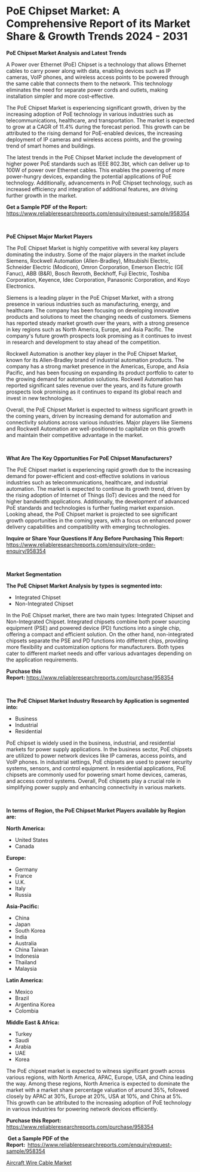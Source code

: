 <p><h1>PoE Chipset Market: A Comprehensive Report of its Market Share & Growth Trends 2024 - 2031</h1></p><p><strong>PoE Chipset Market Analysis and Latest Trends</strong></p>
<p><p>A Power over Ethernet (PoE) Chipset is a technology that allows Ethernet cables to carry power along with data, enabling devices such as IP cameras, VoIP phones, and wireless access points to be powered through the same cable that connects them to the network. This technology eliminates the need for separate power cords and outlets, making installation simpler and more cost-effective.</p><p>The PoE Chipset Market is experiencing significant growth, driven by the increasing adoption of PoE technology in various industries such as telecommunications, healthcare, and transportation. The market is expected to grow at a CAGR of 11.4% during the forecast period. This growth can be attributed to the rising demand for PoE-enabled devices, the increasing deployment of IP cameras and wireless access points, and the growing trend of smart homes and buildings.</p><p>The latest trends in the PoE Chipset Market include the development of higher power PoE standards such as IEEE 802.3bt, which can deliver up to 100W of power over Ethernet cables. This enables the powering of more power-hungry devices, expanding the potential applications of PoE technology. Additionally, advancements in PoE Chipset technology, such as increased efficiency and integration of additional features, are driving further growth in the market.</p></p>
<p><strong>Get a Sample PDF of the Report:&nbsp;</strong> <a href="https://www.reliableresearchreports.com/enquiry/request-sample/958354">https://www.reliableresearchreports.com/enquiry/request-sample/958354</a></p>
<p>&nbsp;</p>
<p><strong>PoE Chipset Major Market Players</strong></p>
<p><p>The PoE Chipset Market is highly competitive with several key players dominating the industry. Some of the major players in the market include Siemens, Rockwell Automation (Allen-Bradley), Mitsubishi Electric, Schneider Electric (Modicon), Omron Corporation, Emerson Electric (GE Fanuc), ABB (B&R), Bosch Rexroth, Beckhoff, Fuji Electric, Toshiba Corporation, Keyence, Idec Corporation, Panasonic Corporation, and Koyo Electronics.</p><p>Siemens is a leading player in the PoE Chipset Market, with a strong presence in various industries such as manufacturing, energy, and healthcare. The company has been focusing on developing innovative products and solutions to meet the changing needs of customers. Siemens has reported steady market growth over the years, with a strong presence in key regions such as North America, Europe, and Asia Pacific. The company's future growth prospects look promising as it continues to invest in research and development to stay ahead of the competition.</p><p>Rockwell Automation is another key player in the PoE Chipset Market, known for its Allen-Bradley brand of industrial automation products. The company has a strong market presence in the Americas, Europe, and Asia Pacific, and has been focusing on expanding its product portfolio to cater to the growing demand for automation solutions. Rockwell Automation has reported significant sales revenue over the years, and its future growth prospects look promising as it continues to expand its global reach and invest in new technologies.</p><p>Overall, the PoE Chipset Market is expected to witness significant growth in the coming years, driven by increasing demand for automation and connectivity solutions across various industries. Major players like Siemens and Rockwell Automation are well-positioned to capitalize on this growth and maintain their competitive advantage in the market.</p></p>
<p>&nbsp;</p>
<p><strong>What Are The Key Opportunities For PoE Chipset Manufacturers?</strong></p>
<p><p>The PoE Chipset market is experiencing rapid growth due to the increasing demand for power-efficient and cost-effective solutions in various industries such as telecommunications, healthcare, and industrial automation. The market is expected to continue its growth trend, driven by the rising adoption of Internet of Things (IoT) devices and the need for higher bandwidth applications. Additionally, the development of advanced PoE standards and technologies is further fueling market expansion. Looking ahead, the PoE Chipset market is projected to see significant growth opportunities in the coming years, with a focus on enhanced power delivery capabilities and compatibility with emerging technologies.</p></p>
<p><strong>Inquire or Share Your Questions If Any Before Purchasing This Report:</strong> <a href="https://www.reliableresearchreports.com/enquiry/pre-order-enquiry/958354">https://www.reliableresearchreports.com/enquiry/pre-order-enquiry/958354</a></p>
<p>&nbsp;</p>
<p><strong>Market Segmentation</strong></p>
<p><strong>The PoE Chipset Market Analysis by types is segmented into:</strong></p>
<p><ul><li>Integrated Chipset</li><li>Non-Integrated Chipset</li></ul></p>
<p><p>In the PoE Chipset market, there are two main types: Integrated Chipset and Non-Integrated Chipset. Integrated chipsets combine both power sourcing equipment (PSE) and powered device (PD) functions into a single chip, offering a compact and efficient solution. On the other hand, non-integrated chipsets separate the PSE and PD functions into different chips, providing more flexibility and customization options for manufacturers. Both types cater to different market needs and offer various advantages depending on the application requirements.</p></p>
<p><strong>Purchase this Report:&nbsp;</strong><a href="https://www.reliableresearchreports.com/purchase/958354">https://www.reliableresearchreports.com/purchase/958354</a></p>
<p>&nbsp;</p>
<p><strong>The PoE Chipset Market Industry Research by Application is segmented into:</strong></p>
<p><ul><li>Business</li><li>Industrial</li><li>Residential</li></ul></p>
<p><p>PoE chipset is widely used in the business, industrial, and residential markets for power supply applications. In the business sector, PoE chipsets are utilized to power network devices like IP cameras, access points, and VoIP phones. In industrial settings, PoE chipsets are used to power security systems, sensors, and control equipment. In residential applications, PoE chipsets are commonly used for powering smart home devices, cameras, and access control systems. Overall, PoE chipsets play a crucial role in simplifying power supply and enhancing connectivity in various markets.</p></p>
<p>&nbsp;</p>
<p><strong>In terms of Region, the PoE Chipset Market Players available by Region are:</strong></p>
<p>
    <p> <strong> North America: </strong>
        <ul>
            <li>United States</li>
            <li>Canada</li>
        </ul>
        </p> 
    <p> <strong> Europe: </strong>
        <ul>
            <li>Germany</li>
            <li>France</li>
            <li>U.K.</li>
            <li>Italy</li>
            <li>Russia</li>
        </ul>
        </p> 
    <p> <strong> Asia-Pacific: </strong>
        <ul>
            <li>China</li>
            <li>Japan</li>
            <li>South Korea</li>
            <li>India</li>
            <li>Australia</li>
            <li>China Taiwan</li>
            <li>Indonesia</li>
            <li>Thailand</li>
            <li>Malaysia</li>
        </ul>
        </p> 
    <p> <strong> Latin America: </strong>
        <ul>
            <li>Mexico</li>
            <li>Brazil</li>
            <li>Argentina Korea</li>
            <li>Colombia</li>
        </ul>
        </p> 
    <p> <strong> Middle East & Africa: </strong>
        <ul>
            <li>Turkey</li>
            <li>Saudi</li>
            <li>Arabia</li>
            <li>UAE</li>
            <li>Korea</li>
        </ul>
    </p>
    </p>
<p><p>The PoE chipset market is expected to witness significant growth across various regions, with North America, APAC, Europe, USA, and China leading the way. Among these regions, North America is expected to dominate the market with a market share percentage valuation of around 35%, followed closely by APAC at 30%, Europe at 20%, USA at 10%, and China at 5%. This growth can be attributed to the increasing adoption of PoE technology in various industries for powering network devices efficiently.</p></p>
<p><strong>Purchase this Report: </strong><a href="https://www.reliableresearchreports.com/purchase/958354">https://www.reliableresearchreports.com/purchase/958354</a></p>
<p>&nbsp;<strong>Get a Sample PDF of the Report:&nbsp;&nbsp;</strong><a href="https://www.reliableresearchreports.com/enquiry/request-sample/958354">https://www.reliableresearchreports.com/enquiry/request-sample/958354</a></p>
<p><strong></strong></p>
<p><p><a href="https://medium.com/@ralphyoung1949/aircraft-wire-cable-market-insight-market-trends-growth-forecasted-from-2024-to-2031-4641c319b2db">Aircraft Wire Cable Market</a></p></p>